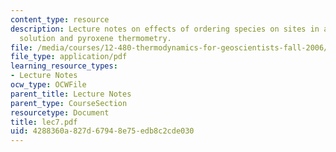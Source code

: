 ```yaml
---
content_type: resource
description: Lecture notes on effects of ordering species on sites in a crystalline
  solution and pyroxene thermometry.
file: /media/courses/12-480-thermodynamics-for-geoscientists-fall-2006/4288360a827d67948e75edb8c2cde030_lec7.pdf
file_type: application/pdf
learning_resource_types:
- Lecture Notes
ocw_type: OCWFile
parent_title: Lecture Notes
parent_type: CourseSection
resourcetype: Document
title: lec7.pdf
uid: 4288360a-827d-6794-8e75-edb8c2cde030
---
```

